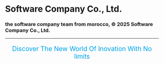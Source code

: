 # Software Company Co., Ltd.

### the software company team from morocco, &copy; 2025 Software Company Co., Ltd.

***

<p align="center" style="font-size: 21px; color: #00a2e8;">Discover The New World Of Inovation With No limits</p>
